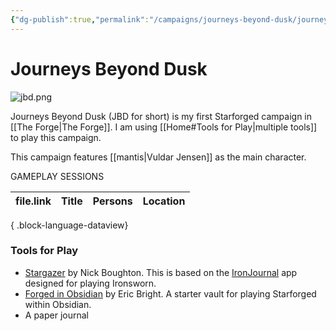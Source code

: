 ```yaml
---
{"dg-publish":true,"permalink":"/campaigns/journeys-beyond-dusk/journeys-beyond-dusk/","title":"Journeys Beyond Dusk"}
---
```


 
# Journeys Beyond Dusk
 ![jbd.png](/img/user/images/jbd.png)
 
Journeys Beyond Dusk (JBD for short) is my first Starforged campaign in [[The Forge\|The Forge]]. I am using   [[Home#Tools for Play\|multiple tools]] to play this campaign.

This campaign features [[mantis\|Vuldar Jensen]] as the main character.

GAMEPLAY SESSIONS


| file.link | Title | Persons | Location |
| --------- | ----- | ------- | -------- |

{ .block-language-dataview}

### Tools for Play

- [Stargazer](https://nboughton.uk/apps/stargazer) by Nick Boughton. This is based on the [IronJournal](https://nboughton.uk/apps/iron-journal) app designed for playing Ironsworn.
- [Forged in Obsidian](https://github.com/ericbright2002/Forged_in_Obsidian) by Eric Bright. A starter vault for playing Starforged within Obsidian.
- A paper journal